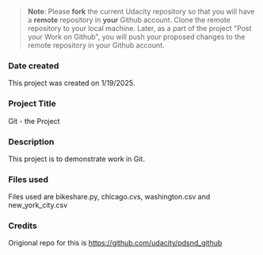 >**Note**: Please **fork** the current Udacity repository so that you will have a **remote** repository in **your** Github account. Clone the remote repository to your local machine. Later, as a part of the project "Post your Work on Github", you will push your proposed changes to the remote repository in your Github account.

### Date created
This project was created on 1/19/2025.

### Project Title
Git - the Project

### Description
This project is to demonstrate work in Git.

### Files used
Files used are bikeshare.py, chicago.cvs, washington.csv and 
new_york_city.csv

### Credits
Origional repo for this is https://github.com/udacity/pdsnd_github